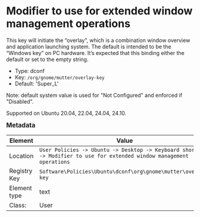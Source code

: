 # Modifier to use for extended window management operations

This key will initiate the “overlay”, which is a combination window overview and application launching system.  The default is intended to be the “Windows key” on PC hardware.  It’s expected that this binding either the default or set to the empty string.

- Type: dconf
- Key: `/org/gnome/mutter/overlay-key`
- Default: 'Super_L'

Note: default system value is used for "Not Configured" and enforced if "Disabled".

Supported on Ubuntu 20.04, 22.04, 24.04, 24.10.



<span style="font-size: larger;">**Metadata**</span>

| Element      | Value            |
| ---          | ---              |
| Location     | `User Policies -> Ubuntu -> Desktop -> Keyboard shortcuts -> Modifier to use for extended window management operations`    |
| Registry Key | `Software\Policies\Ubuntu\dconf\org\gnome\mutter\overlay-key`         |
| Element type | text |
| Class:       | User       |
